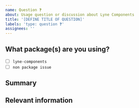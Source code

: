 ```yaml
---
name: Question ❓
about: Usage question or discussion about Lyne Components
title: '[DEFINE TITLE OF QUESTION]'
labels: 'type: question ❓'
assignees: ''
---
```


<!--

Hi there! 👋 Hope everything is going okay using projects from the Lyne Design
System. It looks like you might have a question about our work, so we wanted to
share a couple resources that you could use if you haven't tried them yet 🙂.

You can find the Lyne Components documentation [here](https://github.com/lyne-design-system/lyne-components/docs). Also have first a 
look at our [issues](https://github.com/lyne-design-system/lyne-components/issues) if question / issue has been asked before or
 even might have been solved. 

If these resources don't work out, help us out by filling out a couple of
details below!

-->

## What package(s) are you using?

<!--
  Add an x in one of the options below, for example:
- [x] package name
-->

- [ ] `lyne-components`
- [ ] `non package issue`

## Summary

## Relevant information

<!-- Provide as much useful information as you can -->
